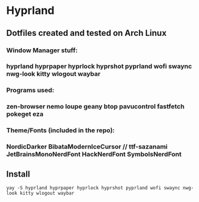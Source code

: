 # Hyprland

## Dotfiles created and tested on Arch Linux

### Window Manager stuff:
### hyprland hyprpaper hyprlock hyprshot pyprland wofi swaync nwg-look kitty wlogout waybar

### Programs used:
### zen-browser nemo loupe geany btop pavucontrol fastfetch pokeget eza

### Theme/Fonts (included in the repo):
### NordicDarker BibataModernIceCursor // ttf-sazanami JetBrainsMonoNerdFont HackNerdFont SymbolsNerdFont

## Install
```
yay -S hyprland hyprpaper hyprlock hyprshot pyprland wofi swaync nwg-look kitty wlogout waybar
```
